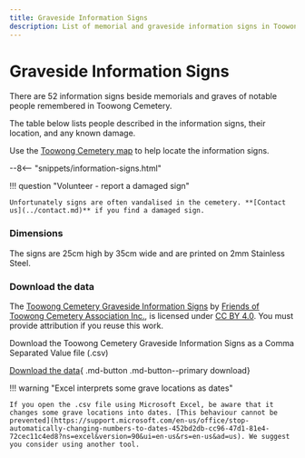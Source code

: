 ```yaml
---
title: Graveside Information Signs
description: List of memorial and graveside information signs in Toowong Cemetery 
---
```


# Graveside Information Signs

There are 52 information signs beside memorials and graves of notable people remembered in Toowong Cemetery.

<!--
![information sign](../assets/information sign.jpg){ width="32.33%"  class="full-width" }
-->

The table below lists people described in the information signs, their location, and any known damage.

Use the <a href="../../assets/toowong-cemetery-map-large.jpg" target="_blank" title="View the map in a new tab">Toowong Cemetery map</a> to help locate the information signs.

--8<-- "snippets/information-signs.html"

!!! question "Volunteer - report a damaged sign"

    Unfortunately signs are often vandalised in the cemetery. **[Contact us](../contact.md)** if you find a damaged sign.

### Dimensions

The signs are 25cm high by 35cm wide and are printed on 2mm Stainless Steel. 

### Download the data

The [Toowong Cemetery Graveside Information Signs](information-signs.md) by [Friends of Toowong Cemetery Association Inc.](../index.md), is licensed under [CC BY 4.0](https://creativecommons.org/licenses/by/4.0/). You must provide attribution if you reuse this work.

Download the Toowong Cemetery Graveside Information Signs as a Comma Separated Value file</a> (.csv)

[Download the data][data]{ .md-button .md-button--primary download}

[data]: ../../assets/data/information-signs.csv


!!! warning "Excel interprets some grave locations as dates"

    If you open the .csv file using Microsoft Excel, be aware that it changes some grave locations into dates. [This behaviour cannot be prevented](https://support.microsoft.com/en-us/office/stop-automatically-changing-numbers-to-dates-452bd2db-cc96-47d1-81e4-72cec11c4ed8?ns=excel&version=90&ui=en-us&rs=en-us&ad=us). We suggest you consider using another tool.